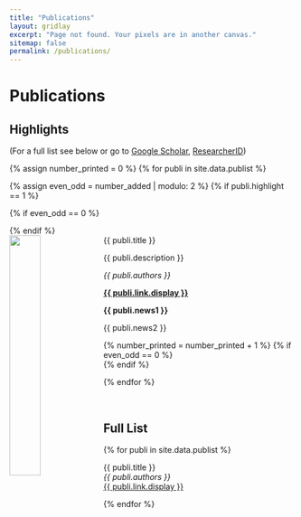 ```yaml
---
title: "Publications"
layout: gridlay
excerpt: "Page not found. Your pixels are in another canvas."
sitemap: false
permalink: /publications/
---
```


# Publications

## Highlights

(For a full list see below or go to <a href="https://scholar.google.ch/citations?user=TqxYWZsAAAAJ">Google Scholar</a>, <a href="https://www.researcherid.com/rid/D-7763-2012">ResearcherID</a>)

{% assign number_printed = 0 %}
{% for publi in site.data.publist %}

{% assign even_odd = number_added | modulo: 2 %}
{% if publi.highlight == 1 %}

{% if even_odd == 0 %}
<div class="row">
{% endif %}

<div class="col-sm-6 clearfix">
 <div class="well">
  <pubtit>{{ publi.title }}</pubtit>
  <img src="{{ site.url }}{{ site.baseurl }}/images/pubpic/{{ publi.image }}" class="img-responsive" width="33%" style="float: left" />
  <p>{{ publi.description }}</p>
  <p><em>{{ publi.authors }}</em></p>
  <p><strong><a href="{{ publi.link.url }}">{{ publi.link.display }}</a></strong></p>
  <p class="text-danger"><strong> {{ publi.news1 }}</strong></p>
  <p> {{ publi.news2 }}</p>
 </div>
</div>
{% number_printed = number_printed + 1 %}
{% if even_odd == 0 %}
</div>
{% endif %}

{% endfor %}

<p> &nbsp; </p>




## Full List

{% for publi in site.data.publist %}

  {{ publi.title }} <br />
  <em>{{ publi.authors }} </em><br /><a href="{{ publi.link.url }}">{{ publi.link.display }}</a>

{% endfor %}

